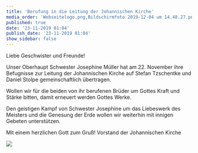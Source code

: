 ```yaml
---
title: 'Berufung in die Leitung der Johannischen Kirche'
media_order: 'Webseitelogo.png,Bildschirmfoto 2019-12-04 um 14.48.27.png'
published: true
date: '23-11-2019 01:04'
publish_date: '23-11-2019 01:04'
show_sidebar: false
---
```


Liebe Geschwister und Freunde!

Unser Oberhaupt Schwester Josephine Müller hat am 22. November ihre Befugnisse zur Leitung der Johannischen Kirche auf
Stefan Tzschentke und Daniel Stolpe gemeinschaftlich übertragen.

Wollen wir für die beiden von ihr berufenen Brüder um Gottes Kraft und Stärke bitten, damit erneuert werden Gottes Werke.

Den geistigen Kampf von Schwester Josephine um das Liebeswerk des Meisters und die Genesung der Erde wollen wir weiterhin mit innigen Gebeten unterstützen.

Mit einem herzlichen Gott zum Gruß!
Vorstand der Johannischen Kirche

![](https://smh-gemeinden.de/user/pages/02.news/21.berufung-in-die-leitung-der-johannischen-kirche/Bildschirmfoto%202019-12-04%20um%2014.48.27.png)